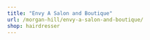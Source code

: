 ```yaml
---
title: "Envy A Salon and Boutique"
url: /morgan-hill/envy-a-salon-and-boutique/
shop: hairdresser
---
```

